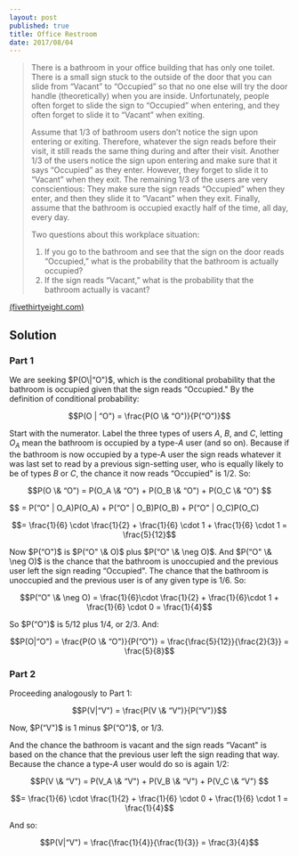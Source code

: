 ```yaml
---
layout: post
published: true
title: Office Restroom
date: 2017/08/04
---
```


>There is a bathroom in your office building that has only one toilet. There is a small sign stuck to the outside of the door that you can slide from “Vacant” to “Occupied” so that no one else will try the door handle (theoretically) when you are inside. Unfortunately, people often forget to slide the sign to “Occupied” when entering, and they often forget to slide it to “Vacant” when exiting.
>
>Assume that 1/3 of bathroom users don’t notice the sign upon entering or exiting. Therefore, whatever the sign reads before their visit, it still reads the same thing during and after their visit. Another 1/3 of the users notice the sign upon entering and make sure that it says “Occupied” as they enter. However, they forget to slide it to “Vacant” when they exit. The remaining 1/3 of the users are very conscientious: They make sure the sign reads “Occupied” when they enter, and then they slide it to “Vacant” when they exit. Finally, assume that the bathroom is occupied exactly half of the time, all day, every day.
>
>Two questions about this workplace situation:
>
>1. If you go to the bathroom and see that the sign on the door reads “Occupied,” what is the probability that the bathroom is actually occupied?
>2. If the sign reads “Vacant,” what is the probability that the bathroom actually is vacant?
<!--more-->

[(fivethirtyeight.com)](https://fivethirtyeight.com/features/is-this-bathroom-occupied/)

## Solution

### Part 1

We are seeking $P(O\|“O")$, which is the conditional probability that the bathroom is occupied given that the sign reads “Occupied." By the definition of conditional probability: 

$$P(O | “O") = \frac{P(O \& “O")}{P(“O")}$$

Start with the numerator. Label the three types of users $A$, $B$, and $C$, letting $O_A$ mean the bathroom is occupied by a type-$A$ user (and so on). Because if the bathroom is now occupied by a type-A user the sign reads whatever it was last set to read by a previous sign-setting user, who is equally likely to be of types $B$ or $C$, the chance it now reads “Occupied" is $1/2$. So:

$$P(O \& “O") = P(O_A \& “O") + P(O_B \& “O") + P(O_C \& “O") $$

$$ = P(“O" | O_A)P(O_A) + P(“O" | O_B)P(O_B) + P(“O" | O_C)P(O_C)

$$= \frac{1}{6} \cdot \frac{1}{2} + \frac{1}{6} \cdot 1 + \frac{1}{6} \cdot 1 = \frac{5}{12}$$

Now $P(“O")$ is $P(“O" \& O)$ plus $P(“O" \& \neg O)$. And $P(“O" \& \neg O)$ is the chance that the bathroom is unoccupied and the previous user left the sign reading “Occupied". The chance that the bathroom is unoccupied and the previous user is of any given type is $1/6$. So:

$$P(“O" \& \neg O) = \frac{1}{6}\cdot \frac{1}{2} + \frac{1}{6}\cdot 1 +
\frac{1}{6} \cdot 0 = \frac{1}{4}$$

So $P(“O")$ is $5/12$ plus $1/4$, or $2/3$. And:

$$P(O|“O") = \frac{P(O \& “O")}{P(“O")}
=  \frac{\frac{5}{12}}{\frac{2}{3}} = \frac{5}{8}$$

### Part 2

Proceeding analogously to Part 1:

$$P(V|“V") = \frac{P(V \& “V")}{P(“V")}$$

Now, $P(“V")$ is $1$ minus $P(“O")$, or $1/3$.

And the chance the bathroom is vacant and the sign reads “Vacant" is based on the chance that the previous user left the sign reading that way. Because the chance a type-$A$ user would do so is again $1/2$:

$$P(V \& “V") = P(V_A \& “V") + P(V_B \& “V") + P(V_C \& “V") $$

$$= \frac{1}{6} \cdot \frac{1}{2} + \frac{1}{6} \cdot 0 + \frac{1}{6} \cdot 1 = \frac{1}{4}$$

And so:

$$P(V|“V") = \frac{\frac{1}{4}}{\frac{1}{3}} = \frac{3}{4}$$


<br>
